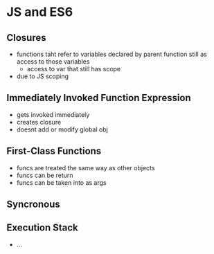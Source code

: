 # JS and ES6

## Closures
- functions taht refer to variables declared by parent function still as access to those variables 
    - access to var that still has scope
- due to JS scoping

## Immediately Invoked Function Expression
- gets invoked immediately 
- creates closure
- doesnt add or modify global obj

## First-Class Functions
- funcs are treated the same way as other objects
- funcs can be return 
- funcs can be taken into as args

## Syncronous
## Execution Stack 
- ... 